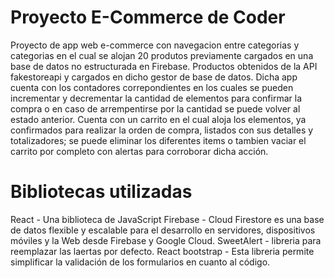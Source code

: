 # Proyecto E-Commerce de Coder
Proyecto de app web e-commerce con navegacion entre categorias y categorias en el cual se alojan 20 produtos previamente cargados en una base de datos no estructurada en Firebase. Productos obtenidos de la API fakestoreapi y cargados en dicho gestor de base de datos.
Dicha app cuenta con los contadores correpondientes en los cuales se pueden incrementar y decrementar la cantidad de elementos para confirmar la compra o en caso de arrempentirse por la cantidad se puede volver al estado anterior.
Cuenta con un carrito en el cual aloja los elementos, ya confirmados para realizar la orden de compra, listados con sus detalles y totalizadores; se puede eliminar los diferentes items o tambien vaciar el carrito por completo con alertas para corroborar dicha acción.

# Bibliotecas utilizadas 

React - Una biblioteca de JavaScript
Firebase - Cloud Firestore es una base de datos flexible y escalable para el desarrollo en servidores, dispositivos móviles y la Web desde Firebase y Google Cloud.
SweetAlert - libreria para reemplazar las laertas por defecto.
React bootstrap - Esta libreria permite simplificar la validación de los formularios en cuanto al código.